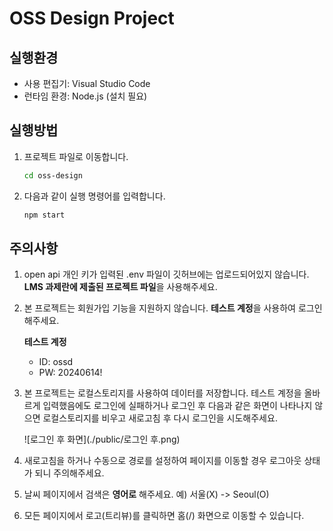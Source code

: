# OSS Design Project

## 실행환경
- 사용 편집기: Visual Studio Code
- 런타임 환경: Node.js (설치 필요)

## 실행방법
1. 프로젝트 파일로 이동합니다.
   ```bash
   cd oss-design
   ```
2. 다음과 같이 실행 명령어를 입력합니다.
   ```bash
   npm start
   ```

## 주의사항
1. open api 개인 키가 입력된 .env 파일이 깃허브에는 업로드되어있지 않습니다. **LMS 과제란에 제출된 프로젝트 파일**을 사용해주세요.
2. 본 프로젝트는 회원가입 기능을 지원하지 않습니다. **테스트 계정**을 사용하여 로그인해주세요.

   **테스트 계정**
   - ID: ossd
   - PW: 20240614!

3. 본 프로젝트는 로컬스토리지를 사용하여 데이터를 저장합니다. 테스트 계정을 올바르게 입력했음에도 로그인에 실패하거나 로그인 후 다음과 같은 화면이 나타나지 않으면 로컬스토리지를 비우고 새로고침 후 다시 로그인을 시도해주세요.

   ![로그인 후 화면](./public/로그인 후.png)

4. 새로고침을 하거나 수동으로 경로를 설정하여 페이지를 이동할 경우 로그아웃 상태가 되니 주의해주세요.
5. 날씨 페이지에서 검색은 **영어로** 해주세요. 예) 서울(X) -> Seoul(O)
6. 모든 페이지에서 로고(트리뷰)를 클릭하면 홈(/) 화면으로 이동할 수 있습니다.
